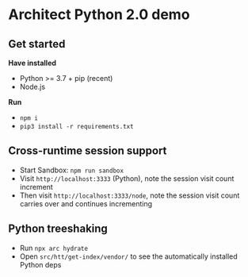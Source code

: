 # Architect Python 2.0 demo

## Get started

**Have installed**

- Python >= 3.7 + pip (recent)
- Node.js

**Run**
- `npm i`
- `pip3 install -r requirements.txt`


## Cross-runtime session support

- Start Sandbox: `npm run sandbox`
- Visit `http://localhost:3333` (Python), note the session visit count increment
- Then visit `http://localhost:3333/node`, note the session visit count carries over and continues incrementing


## Python treeshaking

- Run `npx arc hydrate`
- Open `src/htt/get-index/vendor/` to see the automatically installed Python deps
